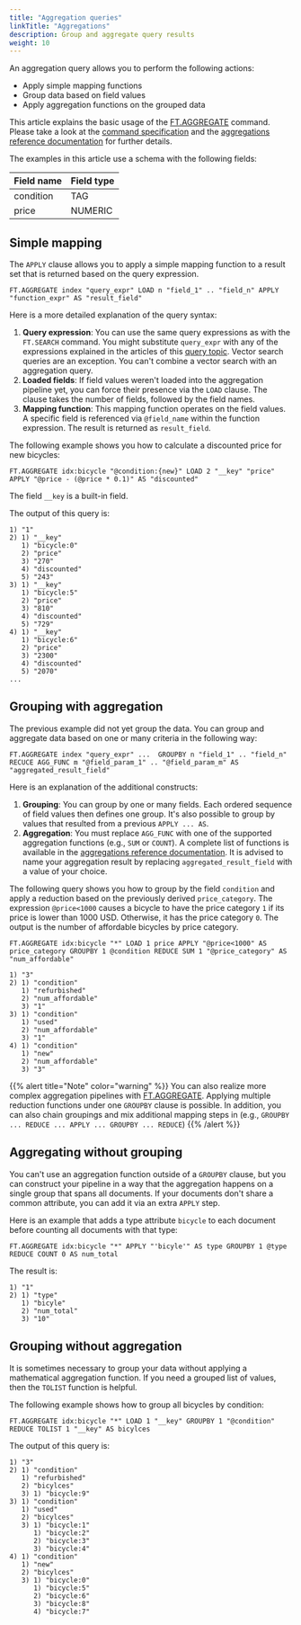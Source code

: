 ```yaml
---
title: "Aggregation queries"
linkTitle: "Aggregations"
description: Group and aggregate query results
weight: 10
---
```


An aggregation query allows you to perform the following actions:

- Apply simple mapping functions 
- Group data based on field values
- Apply aggregation functions on the grouped data

This article explains the basic usage of the [FT.AGGREGATE](/commands/ft.aggregate/) command. Please take a look at the [command specification](/commands/ft.aggregate/) and the [aggregations reference documentation](/docs/interact/search-and-query/advanced-concepts/aggregations) for further details.

The examples in this article use a schema with the following fields:

| Field name | Field type |
| ---------- | ---------- |
| condition | TAG |
| price | NUMERIC |


## Simple mapping

The `APPLY` clause allows you to apply a simple mapping function to a result set that is returned based on the query expression.

```
FT.AGGREGATE index "query_expr" LOAD n "field_1" .. "field_n" APPLY "function_expr" AS "result_field"
```

Here is a more detailed explanation of the query syntax:

1. **Query expression**: You can use the same query expressions as with the `FT.SEARCH` command. You might substitute `query_expr` with any of the expressions explained in the articles of this [query topic](/docs/interact/search-and-query/query/). Vector search queries are an exception. You can't combine a vector search with an aggregation query.
2. **Loaded fields**: If field values weren't loaded into the aggregation pipeline yet, you can force their presence via the `LOAD` clause. The clause takes the number of fields, followed by the field names.
3. **Mapping function**: This mapping function operates on the field values. A specific field is referenced via `@field_name` within the function expression. The result is returned as `result_field`.


The following example shows you how to calculate a discounted price for new bicycles:

```
FT.AGGREGATE idx:bicycle "@condition:{new}" LOAD 2 "__key" "price" APPLY "@price - (@price * 0.1)" AS "discounted"
```

The field `__key` is a built-in field. 

The output of this query is:

```
1) "1"
2) 1) "__key"
   1) "bicycle:0"
   2) "price"
   3) "270"
   4) "discounted"
   5) "243"
3) 1) "__key"
   1) "bicycle:5"
   2) "price"
   3) "810"
   4) "discounted"
   5) "729"
4) 1) "__key"
   1) "bicycle:6"
   2) "price"
   3) "2300"
   4) "discounted"
   5) "2070"
...
```


## Grouping with aggregation

The previous example did not yet group the data. You can group and aggregate data based on one or many criteria in the following way:

```
FT.AGGREGATE index "query_expr" ...  GROUPBY n "field_1" .. "field_n" RECUCE AGG_FUNC m "@field_param_1" .. "@field_param_m" AS "aggregated_result_field"
```

Here is an explanation of the additional constructs:

1. **Grouping**: You can group by one or many fields. Each ordered sequence of field values then defines one group. It's also possible to group by values that resulted from a previous `APPLY ... AS`.
2. **Aggregation**: You must replace `AGG_FUNC` with one of the supported aggregation functions (e.g., `SUM` or `COUNT`). A complete list of functions is available in the [aggregations reference documentation](/docs/interact/search-and-query/advanced-concepts/aggregations). It is advised to name your aggregation result by replacing `aggregated_result_field` with a value of your choice.

The following query shows you how to group by the field `condition` and apply a reduction based on the previously derived `price_category`. The expression `@price<1000` causes a bicycle to have the price category `1` if its price is lower than 1000 USD. Otherwise, it has the price category `0`. The output is the number of affordable bicycles by price category.

```
FT.AGGREGATE idx:bicycle "*" LOAD 1 price APPLY "@price<1000" AS price_category GROUPBY 1 @condition REDUCE SUM 1 "@price_category" AS "num_affordable"
```

```
1) "3"
2) 1) "condition"
   1) "refurbished"
   2) "num_affordable"
   3) "1"
3) 1) "condition"
   1) "used"
   2) "num_affordable"
   3) "1"
4) 1) "condition"
   1) "new"
   2) "num_affordable"
   3) "3"
```

{{% alert title="Note" color="warning" %}}
You can also realize more complex aggregation pipelines with [FT.AGGREGATE](/commands/ft.aggregate/). Applying multiple reduction functions under one `GROUPBY` clause is possible. In addition, you can also chain groupings and mix additional mapping steps in (e.g., `GROUPBY ... REDUCE ... APPLY ... GROUPBY ... REDUCE`)
{{% /alert  %}}


## Aggregating without grouping

You can't use an aggregation function outside of a `GROUPBY` clause, but you can construct your pipeline in a way that the aggregation happens on a single group that spans all documents. If your documents don't share a common attribute, you can add it via an extra `APPLY` step.

Here is an example that adds a type attribute `bicycle` to each document before counting all documents with that type:

```
FT.AGGREGATE idx:bicycle "*" APPLY "'bicyle'" AS type GROUPBY 1 @type REDUCE COUNT 0 AS num_total
```

The result is:

```
1) "1"
2) 1) "type"
   1) "bicyle"
   2) "num_total"
   3) "10"
```

## Grouping without aggregation

It is sometimes necessary to group your data without applying a mathematical aggregation function. If you need a grouped list of values, then the `TOLIST` function is helpful.

The following example shows how to group all bicycles by condition:

```
FT.AGGREGATE idx:bicycle "*" LOAD 1 "__key" GROUPBY 1 "@condition" REDUCE TOLIST 1 "__key" AS bicylces
```

The output of this query is:

```
1) "3"
2) 1) "condition"
   1) "refurbished"
   2) "bicylces"
   3) 1) "bicycle:9"
3) 1) "condition"
   1) "used"
   2) "bicylces"
   3) 1) "bicycle:1"
      1) "bicycle:2"
      2) "bicycle:3"
      3) "bicycle:4"
4) 1) "condition"
   1) "new"
   2) "bicylces"
   3) 1) "bicycle:0"
      1) "bicycle:5"
      2) "bicycle:6"
      3) "bicycle:8"
      4) "bicycle:7"
```